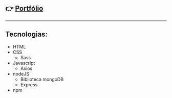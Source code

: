 ## 👉 [Portfólio](https://luciano44.github.io/)
---

## Tecnologias:

- HTML
- CSS
    - Sass
- Javascript
    - Axios
- nodeJS
    - Biblioteca mongoDB 
    - Express
- npm 


<!--
**luciano44/luciano44** is a ✨ _special_ ✨ repository because its `README.md` (this file) appears on your GitHub profile.

Here are some ideas to get you started:

- 🔭 I’m currently working on ...
- 🌱 I’m currently learning ...
- 👯 I’m looking to collaborate on ...
- 🤔 I’m looking for help with ...
- 💬 Ask me about ...
- 📫 How to reach me: ...
- 😄 Pronouns: ...
- ⚡ Fun fact: ...
-->
